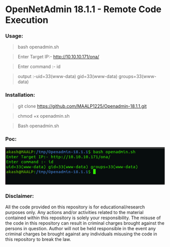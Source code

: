 # OpenNetAdmin 18.1.1 - Remote Code Execution

### Usage:
> bash openadmin.sh

> Enter Target IP:- http://10.10.10.171/ona/

> Enter command :- id

> output :-uid=33(www-data) gid=33(www-data) groups=33(www-data)




### Installation:
> git clone https://github.com/MAALP1225/Openadmin-18.1.1.git

> chmod +x openadmin.sh

> Bash openadmin.sh

### Poc:
![alt text](https://github.com/MAALP1225/Openadmin-18.1.1/blob/master/github%20POC.png)



### Disclaimer:

All the code provided on this repository is for educational/research purposes only. Any actions and/or activities related to the material contained within this repository is solely your responsibility. The misuse of the code in this repository can result in criminal charges brought against the persons in question. Author will not be held responsible in the event any criminal charges be brought against any individuals misusing the code in this repository to break the law.
